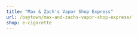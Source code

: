 ```yaml
---
title: "Max & Zach's Vapor Shop Express"
url: /baytown/max-and-zachs-vapor-shop-express/
shop: e-cigarette
---
```

